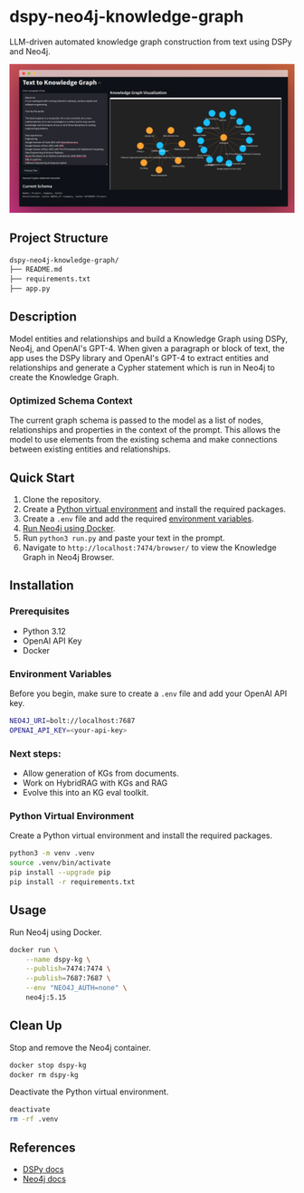 # dspy-neo4j-knowledge-graph
LLM-driven automated knowledge graph construction from text using DSPy and Neo4j.

![Knowledge Graph Example](./example.png)

## Project Structure
```sh
dspy-neo4j-knowledge-graph/
├── README.md
├── requirements.txt
├── app.py
```

## Description
Model entities and relationships and build a Knowledge Graph using DSPy, Neo4j, and OpenAI's GPT-4. When given a paragraph or block of text, the app uses the DSPy library and OpenAI's GPT-4 to extract entities and relationships and generate a Cypher statement which is run in Neo4j to create the Knowledge Graph.

### Optimized Schema Context
The current graph schema is passed to the model as a list of nodes, relationships and properties in the context of the prompt. This allows the model to use elements from the existing schema and make connections between existing entities and relationships.

## Quick Start
1. Clone the repository.
2. Create a [Python virtual environment](#python-virtual-environment) and install the required packages.
3. Create a `.env` file and add the required [environment variables](#environment-variables).
4. [Run Neo4j using Docker](#usage).
5. Run `python3 run.py` and paste your text in the prompt.
6. Navigate to `http://localhost:7474/browser/` to view the Knowledge Graph in Neo4j Browser.

## Installation

### Prerequisites
* Python 3.12
* OpenAI API Key
* Docker

### Environment Variables
Before you begin, make sure to create a `.env` file and add your OpenAI API key.
```sh
NEO4J_URI=bolt://localhost:7687
OPENAI_API_KEY=<your-api-key>
```
### Next steps:

- Allow generation of KGs from documents. 
- Work on HybridRAG with KGs and RAG
- Evolve this into an KG eval toolkit. 

### Python Virtual Environment
Create a Python virtual environment and install the required packages.
```sh
python3 -m venv .venv
source .venv/bin/activate
pip install --upgrade pip
pip install -r requirements.txt
```

## Usage
Run Neo4j using Docker.
```sh
docker run \
    --name dspy-kg \
    --publish=7474:7474 \
    --publish=7687:7687 \
    --env "NEO4J_AUTH=none" \
    neo4j:5.15
```

## Clean Up
Stop and remove the Neo4j container.
```sh
docker stop dspy-kg
docker rm dspy-kg
```

Deactivate the Python virtual environment.
```sh
deactivate
rm -rf .venv
```

## References
- [DSPy docs](https://dspy-docs.vercel.app/docs/intro)
- [Neo4j docs](https://neo4j.com/docs/)
